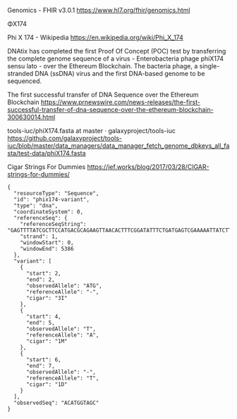 Genomics - FHIR v3.0.1 https://www.hl7.org/fhir/genomics.html

ΦX174

Phi X 174 - Wikipedia https://en.wikipedia.org/wiki/Phi_X_174

DNAtix has completed the first Proof Of Concept (POC) test by transferring the complete genome sequence of a virus - Enterobacteria phage phiX174 sensu lato - over the Ethereum Blockchain. The bacteria phage, a single-stranded DNA (ssDNA) virus and the first DNA-based genome to be sequenced.

The first successful transfer of DNA Sequence over the Ethereum Blockchain https://www.prnewswire.com/news-releases/the-first-successful-transfer-of-dna-sequence-over-the-ethereum-blockchain-300630014.html


tools-iuc/phiX174.fasta at master · galaxyproject/tools-iuc https://github.com/galaxyproject/tools-iuc/blob/master/data_managers/data_manager_fetch_genome_dbkeys_all_fasta/test-data/phiX174.fasta

Cigar Strings For Dummies https://jef.works/blog/2017/03/28/CIGAR-strings-for-dummies/


```
{
  "resourceType": "Sequence",
  "id": "phix174-variant",
  "type": "dna",
  "coordinateSystem": 0,
  "referenceSeq": {
    "referenceSeqString": "GAGTTTTATCGCTTCCATGACGCAGAAGTTAACACTTTCGGATATTTCTGATGAGTCGAAAAATTATCTT...",
    "strand": 1,
    "windowStart": 0,
    "windowEnd": 5386 
  },
  "variant": [
    {
      "start": 2,
      "end": 2,
      "observedAllele": "ATG",
      "referenceAllele": "-",
      "cigar": "3I"
    },
    {
      "start": 4,
      "end": 5,
      "observedAllele": "T",
      "referenceAllele": "A",
      "cigar": "1M"
    },
    {
      "start": 6,
      "end": 7,
      "observedAllele": "-",
      "referenceAllele": "T",
      "cigar": "1D"
    }
  ],
  "observedSeq": "ACATGGTAGC"
}
```
